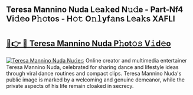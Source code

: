 ## Teresa Mannino Nuda L𝚎a𝚔ed N𝚞𝚍e - Part-Nf4 Vi𝚍𝚎o P𝚑𝚘tos - H𝚘𝚝 O𝚗𝚕yf𝚊ns L𝚎a𝚔s XAFLI

# <h2><a href="http://kf2fvt.oniu.top/?m=Teresa+Mannino+Nuda">🔗👉 🔴 Teresa Mannino Nuda P𝚑ot𝚘𝚜 V𝚒d𝚎o</a></h2>

[![Teresa Mannino Nuda Nu𝚍e𝚜](https://i.imgur.com/0qMVB7G.gif)](http://kf2fvt.oniu.top/?m=Teresa+Mannino+Nuda)
Online creator and multimedia entertainer Teresa Mannino Nuda, celebrated for sharing dance and lifestyle ideas through viral dance routines and compact clips. Teresa Mannino Nuda's public image is marked by a welcoming and genuine demeanor, while the private aspects of his life remain cloaked in secrecy.  
